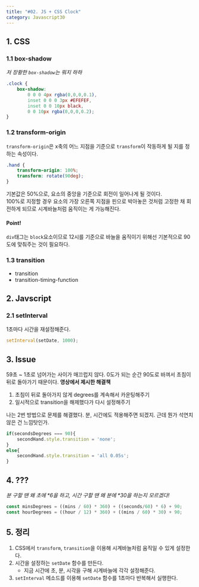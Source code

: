 ```yaml
---
title: "#02. JS + CSS Clock"
category: Javascript30
---
```


## 1. CSS
### 1.1 box-shadow
_저 장황한 `box-shadow`는 뭐지 하하_   

```css
.clock {
    box-shadow:
        0 0 0 4px rgba(0,0,0,0.1),
        inset 0 0 0 3px #EFEFEF,
        inset 0 0 10px black,
        0 0 10px rgba(0,0,0,0.2);
}
```

### 1.2 transform-origin
`transform-origin`은 x축의 어느 지점을 기준으로 `transform`이 작동하게 될 지를 정하는 속성이다. 

```css
.hand {
    transform-origin: 100%;
    transform: rotate(90deg);
}
```
기본값은 50%으로, 요소의 중앙을 기준으로 회전이 일어나게 될 것이다.    
100%로 지정할 경우 요소의 가장 오른쪽 지점을 핀으로 박아놓은 것처럼 고정한 채 회전하게 되므로 시계바늘처럼 움직이는 게 가능해진다. 


#### Point! 
`div`태그는 `block`요소이므로 12시를 기준으로 바늘을 움직이기 위해선 기본적으로 90도에 맞춰주는 것이 필요하다.   



### 1.3 transition
- transition
- transition-timing-function




## 2. Javscript
### 2.1 setInterval
1초마다 시간을 재설정해준다.   

```javascript
setInterval(setDate, 1000);
```



## 3. Issue
59초 ~ 1초로 넘어가는 사이가 매끄럽지 않다. 0도가 되는 순간 90도로 바껴서 초침이 뒤로 돌아가기 때문이다.
**영상에서 제시한 해결책**
1. 초침이 뒤로 돌아가지 않게 degrees를 계속해서 카운팅해주기
2. 일시적으로 transition을 해제했다가 다시 설정해주기 

나는 2번 방법으로 문제를 해결했다. 
분, 시간에도 적용해주면 되겠지. 근데 뭔가 석연치 않은 건 느낌탓인가.

```javascript
if(secondsDegrees === 90){
    secondHand.style.transition = 'none';
}
else{
    secondHand.style.transition = 'all 0.05s';
}
```




## 4. ??? 
_분 구할 땐 왜 초에 *6을 하고, 시간 구할 땐 왜 분에 *30을 하는지 모르겠다!_

```javascript
const minsDegrees = ((mins / 60) * 360) + ((seconds/60) * 6) + 90;
const hourDegrees = ((hour / 12) * 360) + ((mins / 60) * 30) + 90;
```




## 5. 정리
1. CSS에서 `transform`, `transition`을 이용해 시계바늘처럼 움직일 수 있게 설정한다.
2. 시간을 설정하는 `setDate` 함수를 만든다.
   - 지금 시간에 초, 분, 시각을 구해 시계바늘에 각각 설정해준다.
3. `setInterval` 메소드를 이용해 `setDate` 함수를 1초마다 반복해서 실행한다. 



